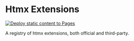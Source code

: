 # Htmx Extensions

[![Deploy static content to Pages](https://github.com/Tobi-De/htmx_extensions/actions/workflows/static.yml/badge.svg)](https://github.com/Tobi-De/htmx_extensions/actions/workflows/static.yml)

A registry of htmx extensions, both official and third-party.
